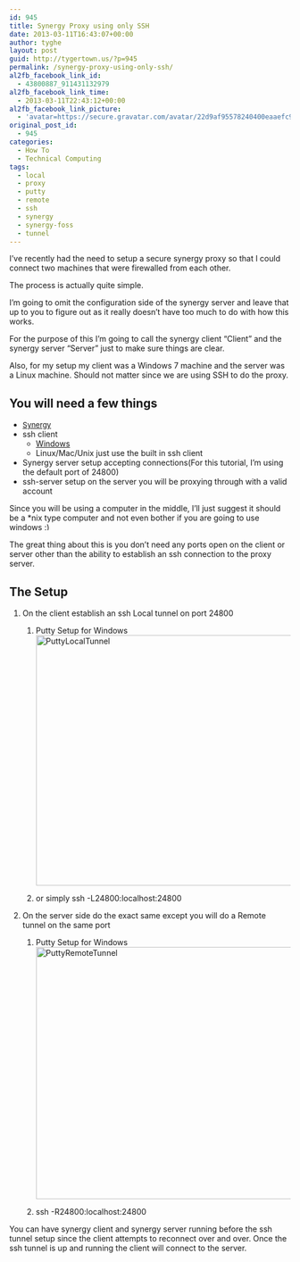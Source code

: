 ```yaml
---
id: 945
title: Synergy Proxy using only SSH
date: 2013-03-11T16:43:07+00:00
author: tyghe
layout: post
guid: http://tygertown.us/?p=945
permalink: /synergy-proxy-using-only-ssh/
al2fb_facebook_link_id:
  - 43800887_911431132979
al2fb_facebook_link_time:
  - 2013-03-11T22:43:12+00:00
al2fb_facebook_link_picture:
  - 'avatar=https://secure.gravatar.com/avatar/22d9af95578240400eaaefc90157ded9?s=96&amp;d=https%3A%2F%2Fsecure.gravatar.com%2Favatar%2Fad516503a11cd5ca435acc9bb6523536%3Fs%3D96&amp;r=G'
original_post_id:
  - 945
categories:
  - How To
  - Technical Computing
tags:
  - local
  - proxy
  - putty
  - remote
  - ssh
  - synergy
  - synergy-foss
  - tunnel
---
```

I&#8217;ve recently had the need to setup a secure synergy proxy so that I could connect two machines that were firewalled from each other.

The process is actually quite simple.

I&#8217;m going to omit the configuration side of the synergy server and leave that up to you to figure out as it really doesn&#8217;t have too much to do with how this works.

For the purpose of this I&#8217;m going to call the synergy client &#8220;Client&#8221; and the synergy server &#8220;Server&#8221; just to make sure things are clear.

Also, for my setup my client was a Windows 7 machine and the server was a Linux machine. Should not matter since we are using SSH to do the proxy.

## You will need a few things

  * <a style="font-size:13px;" title="Synergy Foss" href="http://synergy-foss.org/" target="_blank">Synergy</a>
  * ssh client 
      * <a title="putty" href="http://the.earth.li/~sgtatham/putty/latest/x86/putty.exe" target="_blank">Windows</a>
      * Linux/Mac/Unix just use the built in ssh client
  * Synergy server setup accepting connections(For this tutorial, I&#8217;m using the default port of 24800)
  * ssh-server setup on the server you will be proxying through with a valid account

Since you will be using a computer in the middle, I&#8217;ll just suggest it should be a *nix type computer and not even bother if you are going to use windows <img src="https://tygertown.us/wp-includes/images/smilies/simple-smile.png" alt=":)" class="wp-smiley" style="height: 1em; max-height: 1em;" />
  
The great thing about this is you don&#8217;t need any ports open on the client or server other than the ability to establish an ssh connection to the proxy server.

## The Setup

  1. On the client establish an ssh Local tunnel on port 24800 
      1. Putty Setup for Windows 
        <a href="http://tygertown.us/2013/03/synergy-proxy-using-only-ssh/puttylocaltunnel/" rel="attachment wp-att-946"><img class="alignnone size-full wp-image-946" alt="PuttyLocalTunnel" src="http://tygertown.us/wp-content/uploads/2013/03/PuttyLocalTunnel.png" width="466" height="449" /></a>
    
      2. or simply ssh -L24800:localhost:24800 <proxy server address goes here>
  2. On the server side do the exact same except you will do a Remote tunnel on the same port 
      1. Putty Setup for Windows 
        <a href="http://tygertown.us/2013/03/synergy-proxy-using-only-ssh/puttyremotetunnel/" rel="attachment wp-att-947"><img class="alignnone size-full wp-image-947" alt="PuttyRemoteTunnel" src="http://tygertown.us/wp-content/uploads/2013/03/PuttyRemoteTunnel.png" width="469" height="452" /></a>
    
      2. ssh -R24800:localhost:24800

You can have synergy client and synergy server running before the ssh tunnel setup since the client attempts to reconnect over and over. Once the ssh tunnel is up and running the client will connect to the server.